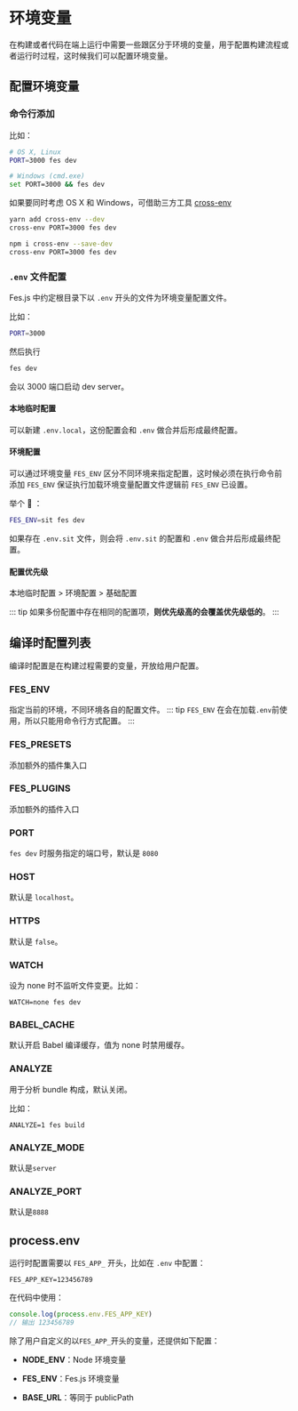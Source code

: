 # 环境变量
在构建或者代码在端上运行中需要一些跟区分于环境的变量，用于配置构建流程或者运行时过程，这时候我们可以配置环境变量。


## 配置环境变量

### 命令行添加
比如：
```bash
# OS X, Linux
PORT=3000 fes dev

# Windows (cmd.exe)
set PORT=3000 && fes dev
```
如果要同时考虑 OS X 和 Windows，可借助三方工具 [cross-env](https://github.com/kentcdodds/cross-env)
<CodeGroup>
  <CodeGroupItem title="YARN" active>

```bash
yarn add cross-env --dev
cross-env PORT=3000 fes dev
```

  </CodeGroupItem>
  <CodeGroupItem title="NPM">

```bash
npm i cross-env --save-dev
cross-env PORT=3000 fes dev
```

  </CodeGroupItem>
</CodeGroup>

### `.env` 文件配置
Fes.js 中约定根目录下以 `.env` 开头的文件为环境变量配置文件。

比如：
```bash
PORT=3000
```
然后执行
```bash
fes dev
```
会以 3000 端口启动 dev server。

#### 本地临时配置
可以新建 `.env.local`，这份配置会和 `.env` 做合并后形成最终配置。

#### 环境配置
可以通过环境变量 `FES_ENV` 区分不同环境来指定配置，这时候必须在执行命令前添加 `FES_ENV` 保证执行加载环境变量配置文件逻辑前 `FES_ENV` 已设置。

举个 🌰 ：
```bash
FES_ENV=sit fes dev
```
如果存在 `.env.sit` 文件，则会将 `.env.sit` 的配置和 `.env` 做合并后形成最终配置。

#### 配置优先级

本地临时配置  >  环境配置  >  基础配置

::: tip
如果多份配置中存在相同的配置项，**则优先级高的会覆盖优先级低的**。
::: 

## 编译时配置列表
编译时配置是在构建过程需要的变量，开放给用户配置。

### FES_ENV
指定当前的环境，不同环境各自的配置文件。
::: tip
`FES_ENV` 在会在加载`.env`前使用，所以只能用命令行方式配置。
::: 

### FES_PRESETS
添加额外的插件集入口

### FES_PLUGINS
添加额外的插件入口

### PORT
`fes dev` 时服务指定的端口号，默认是 `8080`

### HOST
默认是 `localhost`。

### HTTPS
默认是 `false`。

### WATCH
设为 none 时不监听文件变更。比如：
```
WATCH=none fes dev
```

### BABEL_CACHE
默认开启 Babel 编译缓存，值为 none 时禁用缓存。

### ANALYZE
用于分析 bundle 构成，默认关闭。

比如：
```
ANALYZE=1 fes build
```

### ANALYZE_MODE
默认是`server`

### ANALYZE_PORT
默认是`8888`


## process.env
运行时配置需要以 `FES_APP_` 开头，比如在 `.env` 中配置：
```
FES_APP_KEY=123456789
```
在代码中使用：
```js
console.log(process.env.FES_APP_KEY)
// 输出 123456789
```

除了用户自定义的以`FES_APP_`开头的变量，还提供如下配置：

- **NODE_ENV**：Node 环境变量

- **FES_ENV**：Fes.js 环境变量

- **BASE_URL**：等同于 publicPath